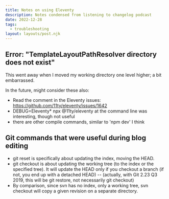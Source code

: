 ```yaml
---
title: Notes on using Eleventy
description: Notes condensed from listening to changelog podcast
date: 2022-12-28
tags:
  - troubleshooting  
layout: layouts/post.njk
---
```


## Error: "TemplateLayoutPathResolver directory does not exist"
This went away when I moved my working directory one level higher; a bit embarrassed. 
  
In the future, might consider these also:
* Read the comment in the Eleventy issues: https://github.com/11ty/eleventy/issues/1642 
* DEBUG=Eleventy* npx @11ty/eleventy at the command line was interesting, though not useful 
* there are other compile commands, similar to 'npm dev' I think  

## Git commands that were useful during blog editing


* git reset is specifically about updating the index, moving the HEAD.
* git checkout is about updating the working tree (to the index or the specified tree). It will update the HEAD only if you checkout a branch (if not, you end up with a detached HEAD) -- (actually, with Git 2.23 Q3 2019, this will be git restore, not necessarily git checkout)
* By comparison, since svn has no index, only a working tree, svn checkout will copy a given revision on a separate directory.
